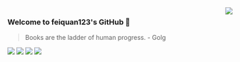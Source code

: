 
<a href="#">
<img align="right" src="https://github-readme-stats.vercel.app/api?username=feiquan123&show_icons=true&hide_border=true&icon_color=586069&title_color=a0a9af alt="feiquan123's GitHub Stats">
</a>

### Welcome to feiquan123's GitHub 👋

> Books are the ladder of human progress.   - Golg

![](https://img.shields.io/badge/-Go-blue?style=flat-square&logo=Go&logoColor=fff)
![](https://img.shields.io/badge/-Python-333?style=flat-square&logo=Python&logoColor=fff)
![](https://img.shields.io/badge/-PyTorch-e34f26?style=flat-square&logo=PyTorch&logoColor=fff)
![](https://img.shields.io/badge/-TensorFlow-e5cd0c?style=flat-square&logo=TensorFlow&logoColor=fff)

<!--
**feiquan123/feiquan123** is a ✨ _special_ ✨ repository because its `README.md` (this file) appears on your GitHub profile.

Here are some ideas to get you started:

- 🔭 I’m currently working on ...
- 🌱 I’m currently learning ...
- 👯 I’m looking to collaborate on ...
- 🤔 I’m looking for help with ...
- 💬 Ask me about ...
- 📫 How to reach me: ...
- 😄 Pronouns: ...
- ⚡ Fun fact: ...
-->
